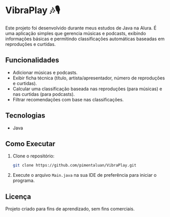 # VibraPlay 🎶🎙️
Este projeto foi desenvolvido durante meus estudos de Java na Alura. É uma aplicação simples que gerencia músicas e podcasts, exibindo informações básicas e permitindo classificações automáticas baseadas em reproduções e curtidas.

## Funcionalidades
- Adicionar músicas e podcasts.
- Exibir ficha técnica (título, artista/apresentador, número de reproduções e curtidas).
- Calcular uma classificação baseada nas reproduções (para músicas) e nas curtidas (para podcasts).
- Filtrar recomendações com base nas classificações.

## Tecnologias
- Java

## Como Executar
1. Clone o repositório:

   ```bash
   git clone https://github.com/pimentaluan/VibraPlay.git
   ```

2. Execute o arquivo `Main.java` na sua IDE de preferência para iniciar o programa.

## Licença
Projeto criado para fins de aprendizado, sem fins comerciais.
